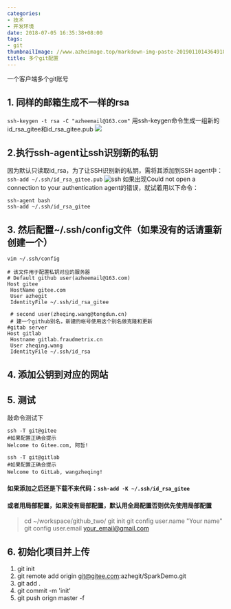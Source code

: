 ```yaml
---
categories:
- 技术
- 开发环境
date: 2018-07-05 16:35:38+08:00
tags:
- git
thumbnailImage: //www.azheimage.top/markdown-img-paste-20190110143649189.png
title: 多个git配置
---
```

一个客户端多个git账号
<!--more-->
## 1. 同样的邮箱生成不一样的rsa
`ssh-keygen -t rsa -C "azheemail@163.com"`
用ssh-keygen命令生成一组新的id_rsa_gitee和id_rsa_gitee.pub
![](https://www.azheimage.top/markdown-img-paste-20180705164353929.png)
## 2.执行ssh-agent让ssh识别新的私钥
因为默认只读取id_rsa，为了让SSH识别新的私钥，需将其添加到SSH agent中：
`ssh-add ~/.ssh/id_rsa_gitee.pub`
![ssh](ssh_id)
如果出现Could not open a connection to your authentication agent的错误，就试着用以下命令：
```
ssh-agent bash
ssh-add ~/.ssh/id_rsa_gitee
```
## 3. 然后配置~/.ssh/config文件（如果没有的话请重新创建一个）
`vim ~/.ssh/config`
```
# 该文件用于配置私钥对应的服务器
# Default github user(azheemail@163.com)
Host gitee
 HostName gitee.com
 User azhegit
 IdentityFile ~/.ssh/id_rsa_gitee

 # second user(zheqing.wang@tongdun.cn)
 # 建一个github别名，新建的帐号使用这个别名做克隆和更新
#gitab server
Host gitlab
 Hostname gitlab.fraudmetrix.cn
 User zheqing.wang
 IdentityFile ~/.ssh/id_rsa

```
## 4. 添加公钥到对应的网站

## 5. 测试
敲命令测试下
```
ssh -T git@gitee
#如果配置正确会提示
Welcome to Gitee.com, 阿哲!

ssh -T git@gitlab
#如果配置正确会提示
Welcome to GitLab, wangzheqing!　
```
#### 如果添加之后还是下载不来代码：`ssh-add -K ~/.ssh/id_rsa_gitee`
#### 或者用局部配置，如果没有局部配置，默认用全局配置否则优先使用局部配置
> cd ~/workspace/github_two/
   git init
   git config  user.name "Your name"
   git config  user.email your_email@gmail.com

## 6. 初始化项目并上传
  1. git init
  2. git remote add origin git@gitee.com:azhegit/SparkDemo.git
  3. git add .
  4. git commit -m 'init'
  5. git push orign master -f
